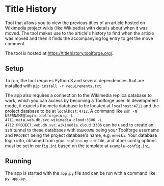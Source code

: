 # Title History

Tool that allows you to view the previous titles of an article hosted on Wikimedia project wikis (like Wikipedia) with details about when it was moved. The tool makes use to the article's history to find when the article was moved and then it finds the accompanying log entry to get the move comment.

The tool is hosted at https://titlehistory.toolforge.org/.

## Setup

To run, the tool requires Python 3 and several dependencies that are  installed with `pip install -r requirements.txt`.

The app also requires a connection to the Wikimedia replica database to work, which you can access by becoming a Toolforge user. In development mode, it expects the meta database to be located at `localhost:4711` and the project database to be at `localhost:4712`. A command like `ssh -N USERNAME@login.toolforge.org -L 4711:meta.web.db.svc.wikimedia.cloud:3306 -L 4712:PROJECT.web.db.svc.wikimedia.cloud:3306` can be used to create an ssh tunnel to these databases with `USERNAME` being your Toolforge username and `PROJECT` being the project database's name, e.g. `enwiki`. Your database login info, obtained from your `replica.my.cnf` file, and other config options must be set in `config.ini` based on the template at `example-config.ini`.

## Running

The app is started with the `app.py` file and can be run with a command like `py app.py`.